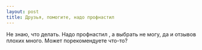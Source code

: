 ```yaml
---
layout: post 
title: Друзья, помогите, надо профнастил  
--- 
```

Не знаю, что делать. Надо профнастил , а выбрать не могу, да и отзывов плохих много. Может порекомендуете что-то?